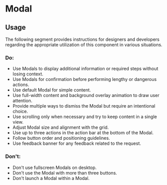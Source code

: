 # Modal

<TableOfContents></TableOfContents>

## Usage

The following segment provides instructions for designers and developers regarding the appropriate utilization of this
component in various situations.

### Do:

- Use Modals to display additional information or required steps without losing context.
- Use Modals for confirmation before performing lengthy or dangerous actions.
- Use default Modal for simple content.
- Use full-width content and background overlay animation to draw user attention.
- Provide multiple ways to dismiss the Modal but require an intentional choice.
- Use scrolling only when necessary and try to keep content in a single view.
- Adjust Modal size and alignment with the grid.
- Use up to three actions in the action bar at the bottom of the Modal.
- Follow button order and positioning guidelines.
- Use feedback banner for any feedback related to the request.

### Don't:

- Don't use fullscreen Modals on desktop.
- Don't use the Modal with more than three buttons.
- Don't launch a Modal within a Modal.
